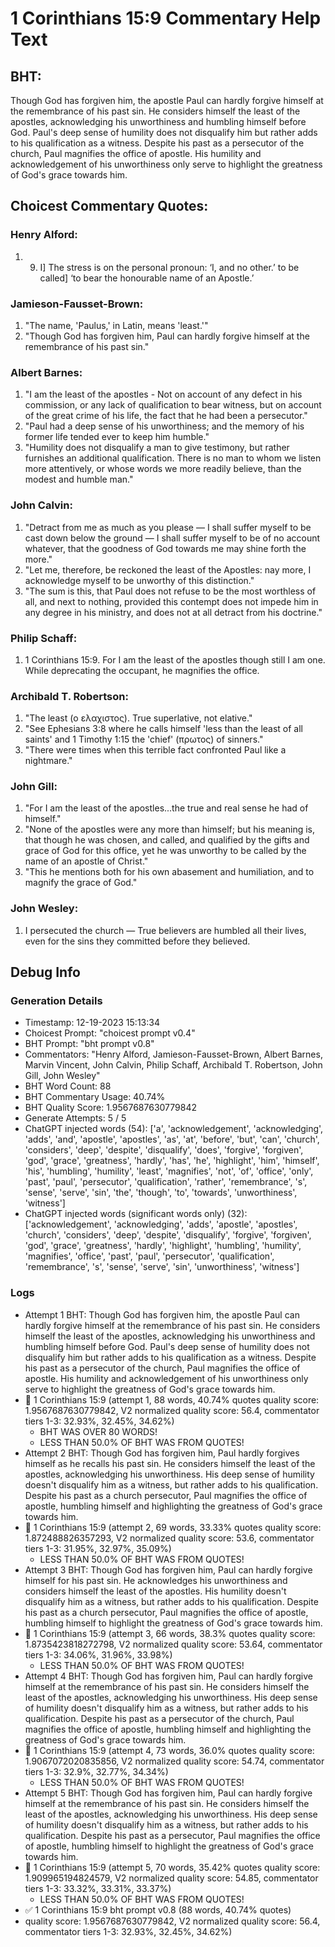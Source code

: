 # 1 Corinthians 15:9 Commentary Help Text

## BHT:
Though God has forgiven him, the apostle Paul can hardly forgive himself at the remembrance of his past sin. He considers himself the least of the apostles, acknowledging his unworthiness and humbling himself before God. Paul's deep sense of humility does not disqualify him but rather adds to his qualification as a witness. Despite his past as a persecutor of the church, Paul magnifies the office of apostle. His humility and acknowledgement of his unworthiness only serve to highlight the greatness of God's grace towards him.

## Choicest Commentary Quotes:
### Henry Alford:
1.  9. I] The stress is on the personal pronoun: ‘I, and no other.’ to be called] ‘to bear the honourable name of an Apostle.’

### Jamieson-Fausset-Brown:
1. "The name, 'Paulus,' in Latin, means 'least.'" 
2. "Though God has forgiven him, Paul can hardly forgive himself at the remembrance of his past sin."

### Albert Barnes:
1. "I am the least of the apostles - Not on account of any defect in his commission, or any lack of qualification to bear witness, but on account of the great crime of his life, the fact that he had been a persecutor."
2. "Paul had a deep sense of his unworthiness; and the memory of his former life tended ever to keep him humble."
3. "Humility does not disqualify a man to give testimony, but rather furnishes an additional qualification. There is no man to whom we listen more attentively, or whose words we more readily believe, than the modest and humble man."

### John Calvin:
1. "Detract from me as much as you please — I shall suffer myself to be cast down below the ground — I shall suffer myself to be of no account whatever, that the goodness of God towards me may shine forth the more." 
2. "Let me, therefore, be reckoned the least of the Apostles: nay more, I acknowledge myself to be unworthy of this distinction." 
3. "The sum is this, that Paul does not refuse to be the most worthless of all, and next to nothing, provided this contempt does not impede him in any degree in his ministry, and does not at all detract from his doctrine."

### Philip Schaff:
1. 1 Corinthians 15:9. For I am the least of the apostles though still I am one. While deprecating the occupant, he magnifies the office.
	
 


### Archibald T. Robertson:
1. "The least (ο ελαχιστος). True superlative, not elative."
2. "See Ephesians 3:8 where he calls himself 'less than the least of all saints' and 1 Timothy 1:15 the 'chief' (πρωτος) of sinners."
3. "There were times when this terrible fact confronted Paul like a nightmare."

### John Gill:
1. "For I am the least of the apostles...the true and real sense he had of himself." 
2. "None of the apostles were any more than himself; but his meaning is, that though he was chosen, and called, and qualified by the gifts and grace of God for this office, yet he was unworthy to be called by the name of an apostle of Christ."
3. "This he mentions both for his own abasement and humiliation, and to magnify the grace of God."

### John Wesley:
1. I persecuted the church — True believers are humbled all their lives, even for the sins they committed before they believed.



## Debug Info
### Generation Details
- Timestamp: 12-19-2023 15:13:34
- Choicest Prompt: "choicest prompt v0.4"
- BHT Prompt: "bht prompt v0.8"
- Commentators: "Henry Alford, Jamieson-Fausset-Brown, Albert Barnes, Marvin Vincent, John Calvin, Philip Schaff, Archibald T. Robertson, John Gill, John Wesley"
- BHT Word Count: 88
- BHT Commentary Usage: 40.74%
- BHT Quality Score: 1.9567687630779842
- Generate Attempts: 5 / 5
- ChatGPT injected words (54):
	['a', 'acknowledgement', 'acknowledging', 'adds', 'and', 'apostle', 'apostles', 'as', 'at', 'before', 'but', 'can', 'church', 'considers', 'deep', 'despite', 'disqualify', 'does', 'forgive', 'forgiven', 'god', 'grace', 'greatness', 'hardly', 'has', 'he', 'highlight', 'him', 'himself', 'his', 'humbling', 'humility', 'least', 'magnifies', 'not', 'of', 'office', 'only', 'past', 'paul', 'persecutor', 'qualification', 'rather', 'remembrance', 's', 'sense', 'serve', 'sin', 'the', 'though', 'to', 'towards', 'unworthiness', 'witness']
- ChatGPT injected words (significant words only) (32):
	['acknowledgement', 'acknowledging', 'adds', 'apostle', 'apostles', 'church', 'considers', 'deep', 'despite', 'disqualify', 'forgive', 'forgiven', 'god', 'grace', 'greatness', 'hardly', 'highlight', 'humbling', 'humility', 'magnifies', 'office', 'past', 'paul', 'persecutor', 'qualification', 'remembrance', 's', 'sense', 'serve', 'sin', 'unworthiness', 'witness']

### Logs
- Attempt 1 BHT: Though God has forgiven him, the apostle Paul can hardly forgive himself at the remembrance of his past sin. He considers himself the least of the apostles, acknowledging his unworthiness and humbling himself before God. Paul's deep sense of humility does not disqualify him but rather adds to his qualification as a witness. Despite his past as a persecutor of the church, Paul magnifies the office of apostle. His humility and acknowledgement of his unworthiness only serve to highlight the greatness of God's grace towards him.
- 🔄 1 Corinthians 15:9 (attempt 1, 88 words, 40.74% quotes quality score: 1.9567687630779842, V2 normalized quality score: 56.4, commentator tiers 1-3: 32.93%, 32.45%, 34.62%) 
	- BHT WAS OVER 80 WORDS! 
	- LESS THAN 50.0% OF BHT WAS FROM QUOTES!
- Attempt 2 BHT: Though God has forgiven him, Paul hardly forgives himself as he recalls his past sin. He considers himself the least of the apostles, acknowledging his unworthiness. His deep sense of humility doesn't disqualify him as a witness, but rather adds to his qualification. Despite his past as a church persecutor, Paul magnifies the office of apostle, humbling himself and highlighting the greatness of God's grace towards him.
- 🔄 1 Corinthians 15:9 (attempt 2, 69 words, 33.33% quotes quality score: 1.872488826357293, V2 normalized quality score: 53.6, commentator tiers 1-3: 31.95%, 32.97%, 35.09%) 
	- LESS THAN 50.0% OF BHT WAS FROM QUOTES!
- Attempt 3 BHT: Though God has forgiven him, Paul can hardly forgive himself for his past sin. He acknowledges his unworthiness and considers himself the least of the apostles. His humility doesn't disqualify him as a witness, but rather adds to his qualification. Despite his past as a church persecutor, Paul magnifies the office of apostle, humbling himself to highlight the greatness of God's grace towards him.
- 🔄 1 Corinthians 15:9 (attempt 3, 66 words, 38.3% quotes quality score: 1.8735423818272798, V2 normalized quality score: 53.64, commentator tiers 1-3: 34.06%, 31.96%, 33.98%) 
	- LESS THAN 50.0% OF BHT WAS FROM QUOTES!
- Attempt 4 BHT: Though God has forgiven him, Paul can hardly forgive himself at the remembrance of his past sin. He considers himself the least of the apostles, acknowledging his unworthiness. His deep sense of humility doesn't disqualify him as a witness, but rather adds to his qualification. Despite his past as a persecutor of the church, Paul magnifies the office of apostle, humbling himself and highlighting the greatness of God's grace towards him.
- 🔄 1 Corinthians 15:9 (attempt 4, 73 words, 36.0% quotes quality score: 1.9067072020835856, V2 normalized quality score: 54.74, commentator tiers 1-3: 32.9%, 32.77%, 34.34%) 
	- LESS THAN 50.0% OF BHT WAS FROM QUOTES!
- Attempt 5 BHT: Though God has forgiven him, Paul can hardly forgive himself at the remembrance of his past sin. He considers himself the least of the apostles, acknowledging his unworthiness. His deep sense of humility doesn't disqualify him as a witness, but rather adds to his qualification. Despite his past as a persecutor, Paul magnifies the office of apostle, humbling himself to highlight the greatness of God's grace towards him.
- 🔄 1 Corinthians 15:9 (attempt 5, 70 words, 35.42% quotes quality score: 1.909965194824579, V2 normalized quality score: 54.85, commentator tiers 1-3: 33.32%, 33.31%, 33.37%) 
	- LESS THAN 50.0% OF BHT WAS FROM QUOTES!
- ✅ 1 Corinthians 15:9 bht prompt v0.8 (88 words, 40.74% quotes)
- quality score: 1.9567687630779842, V2 normalized quality score: 56.4, commentator tiers 1-3: 32.93%, 32.45%, 34.62%)